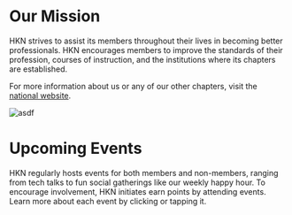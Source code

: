 <script>
    import Events from "../../components/Events.svelte";
    import calendar from "./calendar";
</script>

# Our Mission

HKN strives to assist its members throughout their lives in becoming better professionals. HKN encourages members to improve the standards of their profession, courses of instruction, and the institutions where its chapters are established.

For more information about us or any of our other chapters, visit the [national website](https://hkn.ieee.org).

![asdf](https://www.smithgroup.com/sites/default/files/styles/slideshow_mobile_1x/public/2018-07/UIUC-ECE-10_1.jpg?h=33c22240&itok=B05fCdr5)

# Upcoming Events

HKN regularly hosts events for both members and non-members, ranging from
tech talks to fun social gatherings like our weekly happy hour. To
encourage involvement, HKN initiates earn points by attending events.
Learn more about each event by clicking or tapping it.
<Events events={calendar}/>
